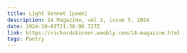 ```yaml
---
title: Light Sonnet [poem]
description: 14 Magazine, vol 2, issue 5, 2024
date: 2024-10-02T21:38:00.727Z
link: https://richardskinner.weebly.com/14-magazine.html
tags: Poetry
---
```

